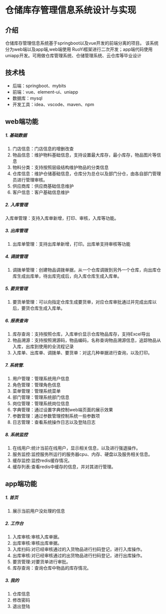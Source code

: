 # 仓储库存管理信息系统设计与实现

## 介绍
仓储库存管理信息系统基于springboot以及vue开发的前端分离的项目。 
该系统分为web端以及app端,web端使用 RuoYi框架进行二次开发；app端代码使用uniapp开发。可用做仓库管理系统、仓储管理系统、云仓库等毕业设计

## 技术栈
- 后端：springboot、mybits
- 前端：vue、element-ui、uniapp
- 数据库：mysql
- 开发工具：idea、vscode、maven、npm

## web端功能
##### 1. 基础数据

1. 门店信息：门店信息的增删改查
2. 物品信息：维护物料基础信息，支持设置最大库存，最小库存，物品图片等信息
3. 物料分类：支持按照层级结构维护物品的分类信息
4. 仓库信息：维护仓储基础信息，仓库分为总仓以及部门分仓，由各自部门管理员进行管理审核。
5. 供应商库：供应商基础信息维护
6. 客户信息：客户基础信息维护

##### 2. 入库管理
入库单管理：支持入库单新增，打印、审核，入库等功能。

##### 3. 出库管理
1. 出库单管理：支持出库单新增，打印。出库单支持审核等功能

##### 4. 调拨管理
1. 调拨单管理：创建物品调拨单据，从一个仓库调拨到另外一个仓库，向出库仓库生成出库单，待出库完成后，向入库仓库生成入库单。

##### 5. 要货管理
1. 要货单管理：可以向指定仓库生成要货单，对应仓库审批通过并完成出库以后，要货仓库生成入库单。

##### 6. 报表查询
1. 库存查询：支持按照仓库，入库单价显示仓库物品库存，支持Excel导出
2. 物品溯源：支持按照溯源码，物品编码，名称查询物品溯源信息，追踪物品从入库，出库到使用的全流程记录
3. 入库单、出库单、调拨单、要货单：对这几种单据进行查询，以及打印。

##### 7. 系统管. 
1. 用户管理：管理系统用户信息
2. 角色管理：管理角色信息
3. 菜单管理：管理系统菜单
4. 部门管理：管理系统部门信息
5. 岗位管理：管理系统岗位信息
6. 字典管理：通过设置字典控制web端页面的展示效果
7. 参数管理：通过参数管理控制系统一些参数项
8. 日志管理：查看系统操作日志以及登陆日志

##### 8. 系统监控
1. 在线用户:统计当前在线用户，显示相关信息，以及进行强退操作。
2. 服务监控:监控服务所运行的服务器cpu、内存、硬盘以及服务相关信息。
3. 缓存监控:监控redis缓存情况。
4. 缓存列表:查看redis中缓存的信息，并对其进行管理。


## app端功能

##### 1. 首页
1. 展示当前用户没处理的信息

##### 2. 工作台
1. 入库审核:审核入库单据。
2. 出库审核:审核出库单据。
3. 入库扫码:对已经审核通过的入货物品进行扫码登记，进行入库操作。
4. 出库审核:对已经审核通过的出货物品进行扫码登记，进行出库操作。
5. 要货管理:对要货单进行审批。
6. 库存查询：查询仓库中物品的库存情况。

##### 3. 我的
1. 仓库信息
2. 修改密码
3. 退出登陆


